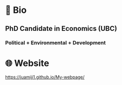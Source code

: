# :seedling: **Bio**
## PhD Candidate in Economics (UBC) 
### Political + Environmental + Development 

# :globe_with_meridians: **Website**
https://juamiji1.github.io/My-webpage/
